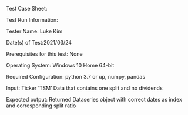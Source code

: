 ﻿Test Case Sheet:

Test Run Information:

Tester Name: Luke Kim

Date(s) of Test:2021/03/24

Prerequisites for this test: None

Operating System: Windows 10 Home 64-bit

Required Configuration: python 3.7 or up, numpy, pandas

Input:
Ticker ‘TSM’ Data that contains one split and no dividends

Expected output:
Returned Dataseries object with correct dates as index and corresponding split ratio


